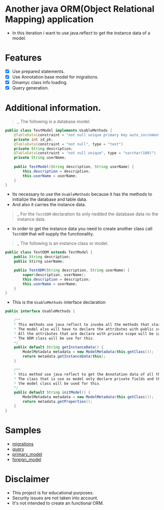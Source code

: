 # Another java ORM(Object Relational Mapping) application

- In this iteration i want to use java.reflect to get the instance data of a model.

# Features 

- [x] Use prepared statements.
- [x] Use Annotation base model for migrations. 
- [x] Dinamyc class info loading.
- [x] Query generation.

# Additional information.

>_ The following is a database model.
```java
public class TestModel implements UsableMethods {
    @TableData(constraint = "not null unique primary key auto_increment", type = "int")
    private int id_pk;
    @TableData(constraint = "not null", type = "text")
    private String description;
    @TableData(constraint = "not null unique", type = "varchar(100)")
    private String userName;
    
    public TestModel(String description, String userName) {
        this.description = description;
        this.userName = userName;
    }
}
```
- Its necessary to use the `UsableMethods` because it has the methods to initialize the database and table data.
- And also it carries the instance data.

>_ For the `TestODM` declaration its only nedded the database data no the instance data.
- In order to get the instance data you need to create another class call `TestODM` that will supply the functionality.

>_ The following is an instance class or model.

```java
public class TestODM extends TestModel {
    public String description;
    public Stirng userName;

    public TestODM(String description, String userName) {
        super(description, userName);
        this.description = description;
        this.userName = userName;
    }
}
```

- This is the `UsableMethods` interface declaration
```java
public interface UsableMethods {

    /**
    * This methods use java.reflect to invoke all the methods that starts with getMethodName.
    * The model also will have to declare the attributes with public scope.
    * All the attributes that are declare with private scope will be ignored.
    * The ODM class will be use for this.
    */
    public default String getInstanceData() {
        ModelMetadata metadata = new ModelMetadata(this.getClass());
        return metadata.getInstanceData(this);
    }

    /**
    * this method use java.reflect to get the Annotation data of all the attributes.
    * The class that is use as model only declare private fields and the public field is a constructor used for the ODM class.
    * the model class will be used for this.
    */
    public default String initModel() {
        ModelMetadata metadata = new ModelMetadata(this.getClass());
        return metadata.getProperties();
    }
}
```

# Samples
- [migrations](./src/Samples/Migration/MigrationSample.java)
- [query]()
- [primary_model](./src/Samples/Models/primary/TestModel.java)
- [foreign_model](./src/Samples/Models/Foreign/UsersModel.java)

# Disclaimer

- This project is for educational purposes.
- Security issues are not taken into account.
- It's not intended to create an functional ORM.

